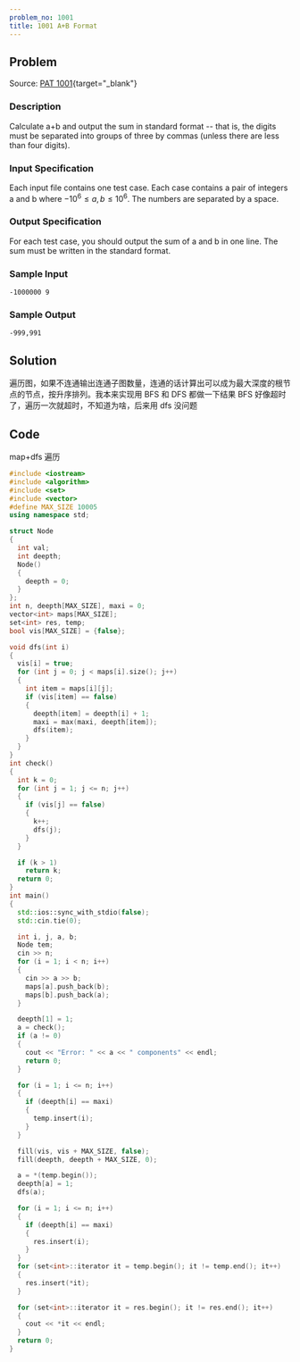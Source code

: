 ```yaml
---
problem_no: 1001
title: 1001 A+B Format
---
```


## Problem

Source: [PAT 1001](https://pintia.cn/problem-sets/994805342720868352/exam/problems/994805528788582400){target="_blank"}

### Description

Calculate a+b and output the sum in standard format -- that is, the digits must be separated into groups of three by commas (unless there are less than four digits).

### Input Specification

Each input file contains one test case. Each case contains a pair of integers a and b where $−10^6 ≤a,b≤10^6$. The numbers are separated by a space.

### Output Specification

For each test case, you should output the sum of a and b in one line. The sum must be written in the standard format.

### Sample Input

```text
-1000000 9
```

### Sample Output

```text
-999,991
```

## Solution

遍历图，如果不连通输出连通子图数量，连通的话计算出可以成为最大深度的根节点的节点，按升序排列。我本来实现用 BFS 和 DFS 都做一下结果 BFS 好像超时了，遍历一次就超时，不知道为啥，后来用 dfs 没问题

## Code

<!-- [Github (C++)](https://github.com/Alomerry/algorithm/blob/master/pat/a/1001){button.button--outline-info.button--rounded}{target="_blank"} -->

map+dfs 遍历

```cpp
#include <iostream>
#include <algorithm>
#include <set>
#include <vector>
#define MAX_SIZE 10005
using namespace std;

struct Node
{
  int val;
  int deepth;
  Node()
  {
    deepth = 0;
  }
};
int n, deepth[MAX_SIZE], maxi = 0;
vector<int> maps[MAX_SIZE];
set<int> res, temp;
bool vis[MAX_SIZE] = {false};

void dfs(int i)
{
  vis[i] = true;
  for (int j = 0; j < maps[i].size(); j++)
  {
    int item = maps[i][j];
    if (vis[item] == false)
    {
      deepth[item] = deepth[i] + 1;
      maxi = max(maxi, deepth[item]);
      dfs(item);
    }
  }
}
int check()
{
  int k = 0;
  for (int j = 1; j <= n; j++)
  {
    if (vis[j] == false)
    {
      k++;
      dfs(j);
    }
  }

  if (k > 1)
    return k;
  return 0;
}
int main()
{
  std::ios::sync_with_stdio(false);
  std::cin.tie(0);

  int i, j, a, b;
  Node tem;
  cin >> n;
  for (i = 1; i < n; i++)
  {
    cin >> a >> b;
    maps[a].push_back(b);
    maps[b].push_back(a);
  }

  deepth[1] = 1;
  a = check();
  if (a != 0)
  {
    cout << "Error: " << a << " components" << endl;
    return 0;
  }

  for (i = 1; i <= n; i++)
  {
    if (deepth[i] == maxi)
    {
      temp.insert(i);
    }
  }

  fill(vis, vis + MAX_SIZE, false);
  fill(deepth, deepth + MAX_SIZE, 0);

  a = *(temp.begin());
  deepth[a] = 1;
  dfs(a);

  for (i = 1; i <= n; i++)
  {
    if (deepth[i] == maxi)
    {
      res.insert(i);
    }
  }
  for (set<int>::iterator it = temp.begin(); it != temp.end(); it++)
  {
    res.insert(*it);
  }

  for (set<int>::iterator it = res.begin(); it != res.end(); it++)
  {
    cout << *it << endl;
  }
  return 0;
}
```

